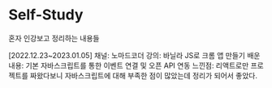 # Self-Study
혼자 인강보고 정리하는 내용들

[2022.12.23~2023.01.05]
채널: 노마드코더
강의: 바닐라 JS로 크롬 앱 만들기
배운내용: 기본 자바스크립트를 통한 이벤트 연결 및 오픈 API 연동
느낀점: 리액트로만 프로젝트를 짜왔다보니 자바스크립트에 대해 부족한 점이 많았는데 정리가 되어서 좋았다.


